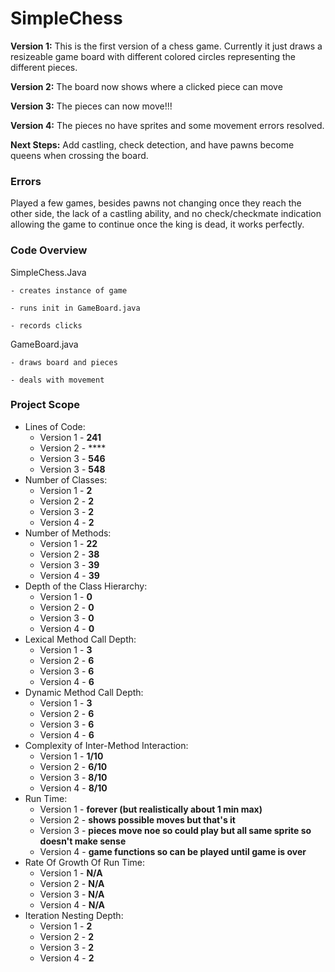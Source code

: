 # SimpleChess

**Version 1:** This is the first version of a chess game. Currently it just draws a resizeable game board with different colored circles representing the different pieces.

**Version 2:** The board now shows where a clicked piece can move

**Version 3:** The pieces can now move!!!

**Version 4:** The pieces no have sprites and some movement errors resolved.

**Next Steps:** Add castling, check detection, and have pawns become queens when crossing the board.

### Errors

Played a few games, besides pawns not changing once they reach the other side, the lack of a castling ability, and no check/checkmate indication allowing the game to continue once the king is dead, it works perfectly.

### Code Overview

SimpleChess.Java

    - creates instance of game
    
    - runs init in GameBoard.java
    
    - records clicks

GameBoard.java

	- draws board and pieces
	
	- deals with movement

### Project Scope

- Lines of Code:
    - Version 1 - **241**
    - Version 2 - ****
    - Version 3 - **546**
    - Version 3 - **548**
- Number of Classes:
    - Version 1 - **2**
    - Version 2 - **2**
    - Version 3 - **2**
    - Version 4 - **2**
- Number of Methods:
    - Version 1 - **22**
    - Version 2 - **38**
    - Version 3 - **39**
    - Version 4 - **39**
- Depth of the Class Hierarchy:
    - Version 1 - **0**
    - Version 2 - **0**
    - Version 3 - **0**
    - Version 4 - **0**
- Lexical Method Call Depth:
    - Version 1 - **3**
    - Version 2 - **6**
    - Version 3 - **6**
    - Version 4 - **6**
- Dynamic Method Call Depth:
    - Version 1 - **3**
    - Version 2 - **6**
    - Version 3 - **6**
    - Version 4 - **6**
- Complexity of Inter-Method Interaction:
    - Version 1 - **1/10**
    - Version 2 - **6/10**
    - Version 3 - **8/10**
    - Version 4 - **8/10**
- Run Time:
    - Version 1 - **forever (but realistically about 1 min max)**
    - Version 2 - **shows possible moves but that's it**
    - Version 3 - **pieces move noe so could play but all same sprite so doesn't make sense**
    - Version 4 - **game functions so can be played until game is over**
- Rate Of Growth Of Run Time:
    - Version 1 - **N/A**
    - Version 2 - **N/A**
    - Version 3 - **N/A**
    - Version 4 - **N/A**
- Iteration Nesting Depth:
    - Version 1 - **2**
    - Version 2 - **2**
    - Version 3 - **2**
    - Version 4 - **2**